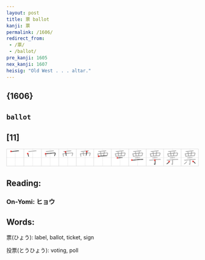```yaml
---
layout: post
title: 票 ballot
kanji: 票
permalink: /1606/
redirect_from:
 - /票/
 - /ballot/
pre_kanji: 1605
nex_kanji: 1607
heisig: "Old West . . . altar."
---
```


## {1606}

## `ballot`

## [11]

<div class="stroke"><img src="../images/E7A5A8.png" /></div>

## Reading:

### On-Yomi: ヒョウ

## Words:

票(ひょう): label, ballot, ticket, sign

投票(とうひょう): voting, poll
